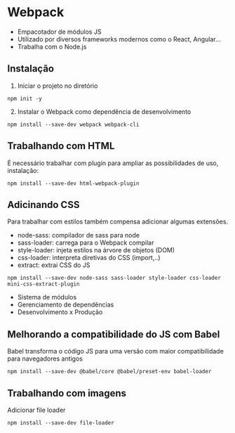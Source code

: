 <!-- @format -->

# Webpack

- Empacotador de módulos JS
- Utilizado por diversos frameworks modernos como o React, Angular...
- Trabalha com o Node.js

## Instalação

1. Iniciar o projeto no diretório

```
npm init -y
```

2. Instalar o Webpack como dependência de desenvolvimento

```
npm install --save-dev webpack webpack-cli
```

## Trabalhando com HTML

É necessário trabalhar com plugin para ampliar as possibilidades de uso, instalação:

```
npm install --save-dev html-webpack-plugin
```

## Adicinando CSS

Para trabalhar com estilos também compensa adicionar algumas extensões.

- node-sass: compilador de sass para node
- sass-loader: carrega para o Webpack compilar
- style-loader: injeta estilos na árvore de objetos (DOM)
- css-loader: interpreta diretivas do CSS (import,..)
- extract: extrai CSS do JS

```
npm install --save-dev node-sass sass-loader style-loader css-loader mini-css-extract-plugin
```

- Sistema de módulos
- Gerenciamento de dependências
- Desenvolvimento x Produção

## Melhorando a compatibilidade do JS com Babel

Babel transforma o código JS para uma versão com maior compatibilidade para navegadores antigos

```
npm install --save-dev @babel/core @babel/preset-env babel-loader
```

## Trabalhando com imagens

Adicionar file loader

```
npm install --save-dev file-loader
```
